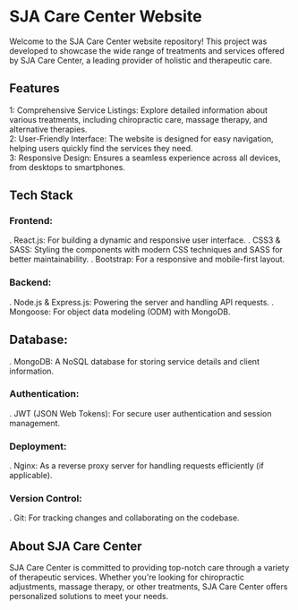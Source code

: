 # SJA Care Center Website
Welcome to the SJA Care Center website repository! This project was developed to showcase the wide range of treatments and services offered by SJA Care Center, a leading provider of holistic and therapeutic care.

## Features
1: Comprehensive Service Listings: Explore detailed information about various treatments, including chiropractic care, massage therapy, and alternative therapies.                                 
2: User-Friendly Interface: The website is designed for easy navigation, helping users quickly find the services they need.     
3: Responsive Design: Ensures a seamless experience across all devices, from desktops to smartphones.         

## Tech Stack

### Frontend:
. React.js: For building a dynamic and responsive user interface.
. CSS3 & SASS: Styling the components with modern CSS techniques and SASS for better maintainability.
. Bootstrap: For a responsive and mobile-first layout.

### Backend:
. Node.js & Express.js: Powering the server and handling API requests.
. Mongoose: For object data modeling (ODM) with MongoDB.

## Database:
. MongoDB: A NoSQL database for storing service details and client information.

### Authentication:
. JWT (JSON Web Tokens): For secure user authentication and session management.

### Deployment:
. Nginx: As a reverse proxy server for handling requests efficiently (if applicable).

### Version Control:
. Git: For tracking changes and collaborating on the codebase.

## About SJA Care Center
SJA Care Center is committed to providing top-notch care through a variety of therapeutic services. Whether you're looking for chiropractic adjustments, massage therapy, or other treatments, SJA Care Center offers personalized solutions to meet your needs.
